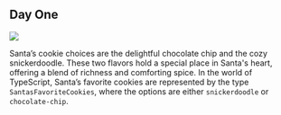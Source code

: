 ## Day One 

![](https://media.istockphoto.com/id/873639882/vector/vector-cartoon-illustration-of-happy-looking-santa-claus-sitting-at-table-and-eating-cookies.jpg?s=612x612&w=0&k=20&c=UC4KuJklb-ECQOY-f5e_URGnWWUMc1cBW_RQTx53UYc=)


Santa’s cookie choices are the delightful chocolate chip and the cozy snickerdoodle. These two flavors hold a special place in Santa's heart, offering a blend of richness and comforting spice. In the world of TypeScript, Santa’s favorite cookies are represented by the type `SantasFavoriteCookies`, where the options are either `snickerdoodle` or `chocolate-chip`.
